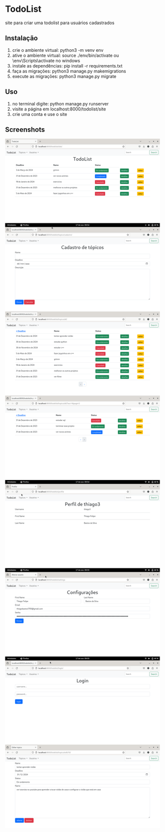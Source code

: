 # TodoList

site para criar uma todolist para usuários cadastrados

## Instalação

1. crie o ambiente virtual: python3 -m venv env
2. ative o ambiente virtual: source ./env/bin/activate ou \env\Scripts\activate no windows
3. instale as dependências: pip install -r requirements.txt
4. faça as migrações: python3 manage.py makemigrations
5. execute as migrações: python3 manage.py migrate

## Uso
1. no terminal digite: python manage.py runserver
2. visite a página em localhost:8000/todolist/site
3. crie uma conta e use o site

## Screenshots

![1](https://github.com/ThiagoFBastos/TodoList/blob/main/1.1.png)
![2](https://github.com/ThiagoFBastos/TodoList/blob/main/2.png)
![3](https://github.com/ThiagoFBastos/TodoList/blob/main/1.2.png)
![3](https://github.com/ThiagoFBastos/TodoList/blob/main/1.3.png)
![4](https://github.com/ThiagoFBastos/TodoList/blob/main/4.png)
![5](https://github.com/ThiagoFBastos/TodoList/blob/main/5.png)
![6](https://github.com/ThiagoFBastos/TodoList/blob/main/6.png)
![7](https://github.com/ThiagoFBastos/TodoList/blob/main/1.4.png)
